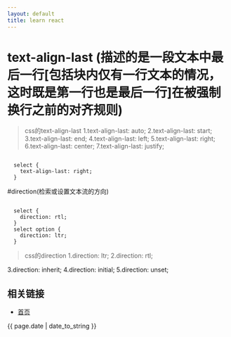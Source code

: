 ```yaml
---
layout: default
title: learn react
---
```


# text-align-last (描述的是一段文本中最后一行[包括块内仅有一行文本的情况，这时既是第一行也是最后一行]在被强制换行之前的对齐规则)

> css的text-align-last
1.text-align-last: auto;
2.text-align-last: start;
3.text-align-last: end;
4.text-align-last: left;
5.text-align-last: right;
6.text-align-last: center;
7.text-align-last: justify;

```

  select {
    text-align-last: right;
  }

```

#direction(检索或设置文本流的方向)

```

  select {
    direction: rtl;
  }
  select option {
    direction: ltr;
  }
```

> css的direction
1.direction: ltr;
2.direction: rtl;

3.direction: inherit;
4.direction: initial;
5.direction: unset;

<!DOCTYPE html>
<html lang="en">

<head>
  <meta charset="UTF-8">
  <meta name="viewport" content="width=device-width, initial-scale=1.0">
  <meta http-equiv="X-UA-Compatible" content="ie=edge">
  <title>
    react
  </title>
<link href="styles/main.8d05bbfe.css" rel="stylesheet"></head>

<body>
  <div id="app"></div>
  <div id="mount"></div>
<script type="text/javascript" src="/shanBlog/scripts/bundle.js"></script></body>

</html>



## 相关链接
- [首页](http://zhishan33.github.io/shanBlog/)

<p>{{ page.date | date_to_string }}</p>

